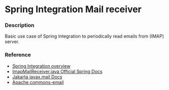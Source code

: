 # Spring Integration Mail receiver

### Description
Basic use case of Spring Integration to periodically read emails from (IMAP) server.

### Reference 
* [Spring Integration overview](https://docs.spring.io/spring-integration/docs/4.1.0.RELEASE/reference/html/overview.html)
* [ImapMailReceiver.java Official Spring Docs](https://docs.spring.io/spring-integration/api/org/springframework/integration/mail/ImapMailReceiver.html)
* [Jakarta javax.mail Docs](https://jakarta.ee/specifications/mail/1.6/apidocs/)
* [Apache commons-email](https://commons.apache.org/proper/commons-email/)